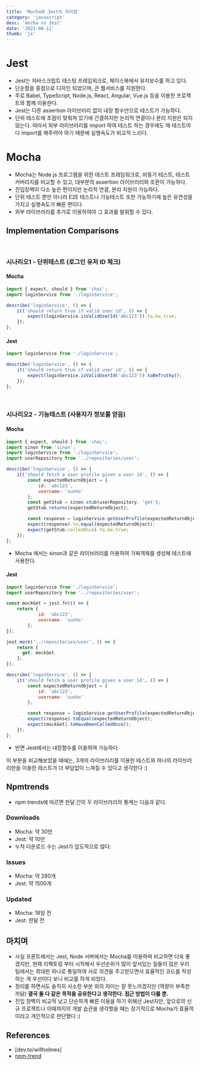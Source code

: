 ```yaml
---
title: 'Mocha와 Jest의 차이점'
category: 'javascript'
desc: 'mocha vs Jest'
date: '2021-08-11'
thumb: 'js'
---
```


# Jest
- Jest는 자바스크립트 테스팅 프레임워크로, 페이스북에서 유지보수를 하고 있다.
- 단순함을 중점으로 디자인 되었으며, 큰 웹서비스를 지원한다.
- 주로 Babel, TypeScript, Node.js, React, Angular, Vue.js 등을 이용한 프로젝트와 함께 이용한다.
- Jest는 다른 assertion 라이브러리 없이 내장 함수만으로 테스트가 가능하다.
- 단위 테스트에 초점이 맞춰져 있기에 간결하지만 논리적 연결이나 분리 지원은 되지않는다. 따라서 외부 라이브러리를 import 하여 테스트 하는 경우에도 매 테스트마다 import를 해주어야 하기 때문에 실행속도가 비교적 느리다.


# Mocha
- Mocha는 Node.js 프로그램을 위한 테스트 프레임워크로, 비동기 테스트, 테스트 커버리지를 비교할 수 있고, 대부분의 assertion 라이브러리와 호환이 가능하다.
- 진입장벽이 다소 높은 편이지만 논리적 연결, 분리 지원이 가능하다.
- 단위 테스트 뿐만 아니라 E2E 테스트나 기능테스트 또한 가능하기에 높은 유연성을 가지고 실행속도가 빠른 편이다.
- 외부 라이브러리를 추가로 이용하여야 그 효과를 발휘할 수 있다.

## Implementation Comparisons

  &nbsp;
### 시나리오1 - 단위테스트 (로그인 유저 ID 체크)

#### Mocha

``` javascript
import { expect, should } from 'chai';
import loginService from './loginService';

describe('loginService', () => {
    it('should return true if valid user id', () => {
        expect(loginService.isValidUserId('abc123')).to.be.true;
    });
};
```

#### Jest
``` javascript
import loginService from './loginService';

describe('loginService', () => {
    it('should return true if valid user id', () => {
        expect(loginService.isValidUserId('abc123')).toBeTruthy();
    });
};
```
  &nbsp;
### 시나리오2 - 기능테스트 (사용자가 정보를 얻음)

#### Mocha
``` javascript
import { expect, should } from 'chai';
import sinon from 'sinon';
import loginService from './loginService';
import userRepository from '../repositories/user';

describe('loginService', () => {
    it('should fetch a user profile given a user id', () => {
        const expectedReturnObject = {
            id: 'abc123',
            username: 'sunho'
        };
        const getStub = sinon.stub(userRepository, 'get');
        getStub.returns(expectedReturnObject);

        const response = loginService.getUserProfile(expectedReturnObject.id);
        expect(response).to.equal(expectedReturnObject);
        expect(getStub.calledOnce).to.be.true;
    });
};
```
- Mocha 에서는 sinon과 같은 라이브러리를 이용하여 가짜객체를 생성해 테스트에 사용한다.

#### Jest
```` javascript
import loginService from './loginService';
import userRepository from '../repositories/user';

const mockGet = jest.fn(() => {
    return {
            id: 'abc123',
            username: 'sunho'
        };
});

jest.mock('../repositories/user', () => {
    return {
      get: mockGet
    };
});

describe('loginService', () => {
    it('should fetch a user profile given a user id', () => {
        const expectedReturnObject = {
            id: 'abc123',
            username: 'sunho'
        };

        const response = loginService.getUserProfile(expectedReturnObject.id);
        expect(response).toEqual(expectedReturnObject);
        expect(mockGet).toHaveBeenCalledOnce();
    });
};
````
- 반면 Jest에서는 내장함수를 이용하여 가능하다.

이 부분을 비교해보았을 때에는, 3개의 라이브러리를 이용한 테스트와 하나의 라이브러리만을 이용한 테스트가 더 부담없이 느껴질 수 있다고 생각한다 :)

## Npmtrends
- npm trends에 따르면 한달 간의 두 라이브러리의 통계는 다음과 같다.
### Downloads
- Mocha: 약 30만
- Jest: 약 10만
- 누적 다운로드 수는 Jest가 압도적으로 많다.

### Issues
- Mocha: 약 280개
- Jest: 약 1500개

### Updated
- Mocha: 18일 전
- Jest: 한달 전

## 마치며
- 사실 프론트에서는 Jest, Node 서버에서는 Mocha를 이용하며 비교하면 더욱 좋겠지만, 현재 리팩토링 부터 시작해서 우선순위가 많이 앞서있는 일들이 많은 우리 팀에서는 최대한 하나로 통일하여 서로 의견을 주고받으면서 효율적인 코드를 작성하는 게 우선이다 보니 비교를 하게 되었다.
- 정리를 하면서도 솔직히 사소한 부분 외의 차이는 잘 못느끼겠지만 (역량이 부족한 까닭) **결국 둘 다 같은 목적을 공유한다고 생각한다. 접근 방법이 다를 뿐.**
- 진입 장벽이 비교적 낮고 단순하게 빠른 이용을 하기 위해선 Jest지만, 앞으로의 신규 프로젝트나 이때까지의 개발 습관을 생각했을 때는 장기적으로 Mocha가 효율적이라고 개인적으로 판단했다 :)

## References
- [dev.to/willholmes]
- [npm-trend]

[dev.to/willhomes]: https://dev.to/willholmes/why-i-think-jest-is-better-than-mocha-chai-78l

[npm-trend]: https://www.npmtrends.com/jest-vs-mocha